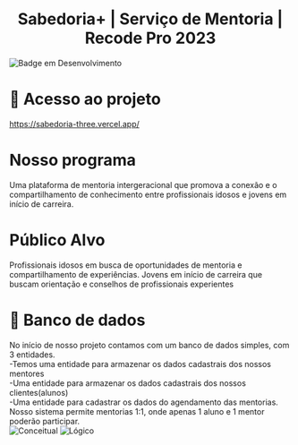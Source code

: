 <h1 align="center"> Sabedoria+ | Serviço de Mentoria | Recode Pro 2023 </h1>

![Badge em Desenvolvimento](http://img.shields.io/static/v1?label=STATUS&message=EM%20DESENVOLVIMENTO&color=GREEN&style=for-the-badge)

# 📁 Acesso ao projeto
https://sabedoria-three.vercel.app/


# Nosso programa
Uma plataforma de mentoria
intergeracional que promova a conexão e o
compartilhamento de conhecimento entre profissionais
idosos e jovens em início de carreira.
# Público Alvo
Profissionais idosos em busca de oportunidades de mentoria
e compartilhamento de experiências.
Jovens em início de carreira que buscam orientação e
conselhos de profissionais experientes
# 📁 Banco de dados
No início de nosso projeto contamos com um banco de dados simples, com 3 entidades.<br>
-Temos uma entidade para armazenar os dados cadastrais dos nossos mentores<br>
-Uma entidade para armazenar os dados cadastrais dos nossos clientes(alunos)<br>
-Uma entidade para cadastrar os dados do agendamento das mentorias.<br>
Nosso sistema permite mentorias 1:1, onde apenas 1 aluno e 1 mentor poderão participar.<br>
![Conceitual](https://github.com/JefersonSmith/sabedoria/assets/123952270/a9454cd2-ccf6-49c9-b194-e197beda52b7)
![Lógico](https://github.com/JefersonSmith/sabedoria/assets/123952270/ba502ba7-119f-4039-b338-09a6d4b3f832)
